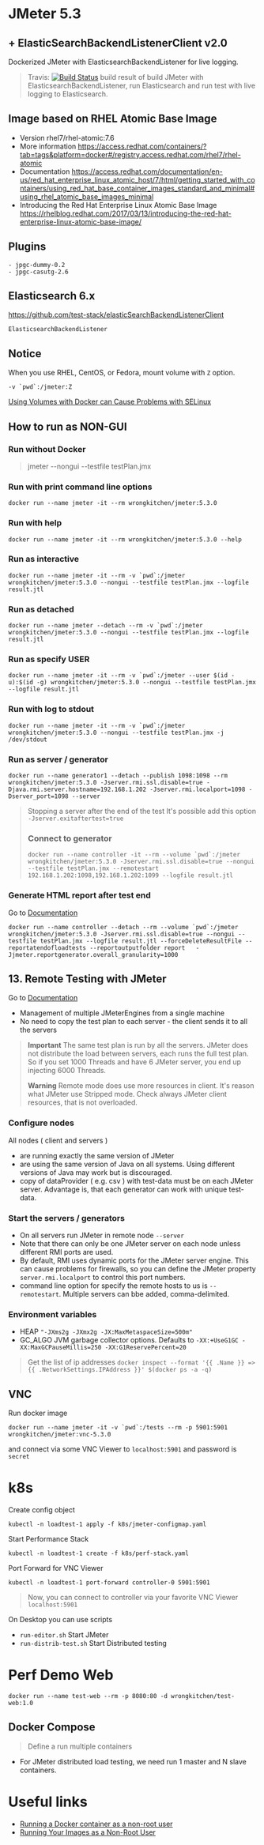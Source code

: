 # JMeter 5.3
## + ElasticSearchBackendListenerClient v2.0

Dockerized JMeter with ElasticsearchBackendListener for live logging.

> Travis:  [![Build Status](https://travis-ci.org/wrongkitchen/jmeter.svg?branch=master)](https://travis-ci.org/wrongkitchen/jmeter) build result of build JMeter with ElasticsearchBackendListener, run Elasticsearch and run test with live logging to Elasticsearch.


## Image based on RHEL Atomic Base Image

-   Version rhel7/rhel-atomic:7.6
-   More information <https://access.redhat.com/containers/?tab=tags&platform=docker#/registry.access.redhat.com/rhel7/rhel-atomic>
-   Documentation <https://access.redhat.com/documentation/en-us/red_hat_enterprise_linux_atomic_host/7/html/getting_started_with_containers/using_red_hat_base_container_images_standard_and_minimal#using_rhel_atomic_base_images_minimal>
-   Introducing the Red Hat Enterprise Linux Atomic Base Image <https://rhelblog.redhat.com/2017/03/13/introducing-the-red-hat-enterprise-linux-atomic-base-image/>

## Plugins

    - jpgc-dummy-0.2
    - jpgc-casutg-2.6

## Elasticsearch 6.x

<https://github.com/test-stack/elasticSearchBackendListenerClient>

    ElasticsearchBackendListener

## Notice

When you use RHEL, CentOS, or Fedora, mount volume with `Z` option.

    -v `pwd`:/jmeter:Z

[Using Volumes with Docker can Cause Problems with SELinux](http://www.projectatomic.io/blog/2015/06/using-volumes-with-docker-can-cause-problems-with-selinux/)

## How to run as NON-GUI

### Run without Docker

> jmeter --nongui --testfile testPlan.jmx

### Run with print command line options

    docker run --name jmeter -it --rm wrongkitchen/jmeter:5.3.0

### Run with help

    docker run --name jmeter -it --rm wrongkitchen/jmeter:5.3.0 --help

### Run as interactive

    docker run --name jmeter -it --rm -v `pwd`:/jmeter wrongkitchen/jmeter:5.3.0 --nongui --testfile testPlan.jmx --logfile result.jtl

### Run as detached

    docker run --name jmeter --detach --rm -v `pwd`:/jmeter wrongkitchen/jmeter:5.3.0 --nongui --testfile testPlan.jmx --logfile result.jtl

### Run as specify USER

    docker run --name jmeter -it --rm -v `pwd`:/jmeter --user $(id -u):$(id -g) wrongkitchen/jmeter:5.3.0 --nongui --testfile testPlan.jmx --logfile result.jtl

### Run with log to stdout

    docker run --name jmeter -it --rm -v `pwd`:/jmeter wrongkitchen/jmeter:5.3.0 --nongui --testfile testPlan.jmx -j /dev/stdout

### Run as server / generator

    docker run --name generator1 --detach --publish 1098:1098 --rm wrongkitchen/jmeter:5.3.0 -Jserver.rmi.ssl.disable=true -Djava.rmi.server.hostname=192.168.1.202 -Jserver.rmi.localport=1098 -Dserver_port=1098 --server

> Stopping a server after the end of the test It's possible add this option
> `-Jserver.exitaftertest=true`
>
> ### Connect to generator
>
>     docker run --name controller -it --rm --volume `pwd`:/jmeter wrongkitchen/jmeter:5.3.0 -Jserver.rmi.ssl.disable=true --nongui --testfile testPlan.jmx --remotestart 192.168.1.202:1098,192.168.1.202:1099 --logfile result.jtl

### Generate HTML report after test end

Go to [Documentation](https://jmeter.apache.org/usermanual/generating-dashboard.html)

    docker run --name controller --detach --rm --volume `pwd`:/jmeter wrongkitchen/jmeter:5.3.0 -Jserver.rmi.ssl.disable=true --nongui --testfile testPlan.jmx --logfile result.jtl --forceDeleteResultFile --reportatendofloadtests --reportoutputfolder report   -Jjmeter.reportgenerator.overall_granularity=1000

## 13. Remote Testing with JMeter

Go to [Documentation](https://jmeter.apache.org/usermanual/remote-test.html)

-   Management of multiple JMeterEngines from a single machine
-   No need to copy the test plan to each server - the client sends it to all the servers

> **Important** The same test plan is run by all the servers. JMeter does not distribute the load between servers, each runs the full test plan. So if you set 1000 Threads and have 6 JMeter server, you end up injecting 6000 Threads.
>
> **Warning** Remote mode does use more resources in client. It's reason what JMeter use Stripped mode. Check always JMeter client resources, that is not overloaded.

### Configure nodes

All nodes ( client and servers )

-   are running exactly the same version of JMeter
-   are using the same version of Java on all systems. Using different versions of Java may work but is discouraged.
-   copy of dataProvider ( e.g. csv ) with test-data must be on each JMeter server.
    Advantage is, that each generator can work with unique test-data.

### Start the servers / generators

-   On all servers run JMeter in remote node `--server`
-   Note that there can only be one JMeter server on each node unless different RMI ports are used.
-   By default, RMI uses dynamic ports for the JMeter server engine. This can cause problems for firewalls, so you can define the JMeter property `server.rmi.localport` to control this port numbers.
-   command line option for specify the remote hosts to us is `--remotestart`. Multiple servers can bbe added, comma-delimited.

### Environment variables

-   HEAP `"-JXms2g -JXmx2g -JX:MaxMetaspaceSize=500m"`
-   GC_ALGO
    JVM garbage collector options. Defaults to `-XX:+UseG1GC -XX:MaxGCPauseMillis=250 -XX:G1ReservePercent=20`

> Get the list of ip addresses `docker inspect --format '{{ .Name }} => {{ .NetworkSettings.IPAddress }}' $(docker ps -a -q)`

## VNC

Run docker image

```
docker run --name jmeter -it -v `pwd`:/tests --rm -p 5901:5901 wrongkitchen/jmeter:vnc-5.3.0
```

and connect via some VNC Viewer to `localhost:5901` and password is `secret`


# k8s

Create config object

```
kubectl -n loadtest-1 apply -f k8s/jmeter-configmap.yaml
```

Start Performance Stack

```
kubectl -n loadtest-1 create -f k8s/perf-stack.yaml
```

Port Forward for VNC Viewer

```
kubectl -n loadtest-1 port-forward controller-0 5901:5901
```
> Now, you can connect to controller via your favorite VNC Viewer `localhost:5901`

On Desktop you can use scripts

- `run-editor.sh` Start JMeter
- `run-distrib-test.sh` Start Distributed testing


# Perf Demo Web

```
docker run --name test-web --rm -p 8080:80 -d wrongkitchen/test-web:1.0
```


## Docker Compose

> Define a run multiple containers

-   For JMeter distributed load testing, we need run 1 master and N slave containers.

# Useful links

-   [Running a Docker container as a non-root user](https://medium.com/redbubble/running-a-docker-container-as-a-non-root-user-7d2e00f8ee15)
-   [Running Your Images as a Non-Root User](https://github.com/openshift-evangelists/openshift-workshops/blob/master/modules/run-as-non-root.adoc)
